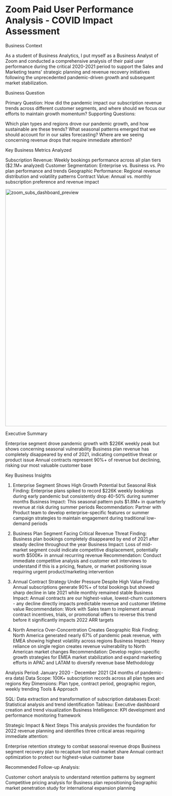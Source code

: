# Zoom Paid User Performance Analysis - COVID Impact Assessment

Business Context

As a student of Business Analytics, I put myself as a Business Analyst of Zoom and conducted a comprehensive analysis of their paid user performance during the critical 2020-2021 period to support the Sales and Marketing teams' strategic planning and revenue recovery initiatives following the unprecedented pandemic-driven growth and subsequent market stabilization.

Business Question

Primary Question: How did the pandemic impact our subscription revenue trends across different customer segments, and where should we focus our efforts to maintain growth momentum?
Supporting Questions:

Which plan types and regions drove our pandemic growth, and how sustainable are these trends?
What seasonal patterns emerged that we should account for in our sales forecasting?
Where are we seeing concerning revenue drops that require immediate attention?

Key Business Metrics Analyzed

Subscription Revenue: Weekly bookings performance across all plan tiers ($2.1M+ analyzed)
Customer Segmentation: Enterprise vs. Business vs. Pro plan performance and trends
Geographic Performance: Regional revenue distribution and volatility patterns
Contract Value: Annual vs. monthly subscription preference and revenue impact

<img width="738" alt="zoom_subs_dashboard_preview" src="https://github.com/Rblewett9/Zoom-Subscription-Trends-Analysis-2020-to-2021-/assets/136934891/81b9bd9e-eb62-4b50-aede-6c8c58892d55">

Executive Summary

Enterprise segment drove pandemic growth with $226K weekly peak but shows concerning seasonal vulnerability
Business plan revenue has completely disappeared by end of 2021, indicating competitive threat or product issue
Annual contracts represent 90%+ of revenue but declining, risking our most valuable customer base

Key Business Insights

1. Enterprise Segment Shows High Growth Potential but Seasonal Risk
Finding: Enterprise plans spiked to record $226K weekly bookings during early pandemic but consistently drop 40-50% during summer months
Business Impact: This seasonal pattern puts $1.8M+ in quarterly revenue at risk during summer periods
Recommendation: Partner with Product team to develop enterprise-specific features or summer campaign strategies to maintain engagement during traditional low-demand periods

2. Business Plan Segment Facing Critical Revenue Threat
Finding: Business plan bookings completely disappeared by end of 2021 after steady decline throughout the year
Business Impact: Loss of mid-market segment could indicate competitive displacement, potentially worth $500K+ in annual recurring revenue
Recommendation: Conduct immediate competitive analysis and customer exit interviews to understand if this is a pricing, feature, or market positioning issue requiring urgent product/marketing intervention

3. Annual Contract Strategy Under Pressure Despite High Value
Finding: Annual subscriptions generate 90%+ of total bookings but showed sharp decline in late 2021 while monthly remained stable
Business Impact: Annual contracts are our highest-value, lowest-churn customers - any decline directly impacts predictable revenue and customer lifetime value
Recommendation: Work with Sales team to implement annual contract incentives, trials, or promotional offers to reverse this trend before it significantly impacts 2022 ARR targets

4. North America Over-Concentration Creates Geographic Risk
Finding: North America generated nearly 67% of pandemic peak revenue, with EMEA showing highest volatility across regions
Business Impact: Heavy reliance on single region creates revenue vulnerability to North American market changes
Recommendation: Develop region-specific growth strategies for EMEA market stabilization and expand marketing efforts in APAC and LATAM to diversify revenue base
Methodology

Analysis Period: January 2020 - December 2021 (24 months of pandemic-era data)
Data Scope: 100K+ subscription records across all plan types and regions
Key Dimensions: Plan type, contract period, geographic region, weekly trending
Tools & Approach

SQL: Data extraction and transformation of subscription databases
Excel: Statistical analysis and trend identification
Tableau: Executive dashboard creation and trend visualization
Business Intelligence: KPI development and performance monitoring framework

Strategic Impact & Next Steps
This analysis provides the foundation for 2022 revenue planning and identifies three critical areas requiring immediate attention:

Enterprise retention strategy to combat seasonal revenue drops
Business segment recovery plan to recapture lost mid-market share
Annual contract optimization to protect our highest-value customer base

Recommended Follow-up Analysis:

Customer cohort analysis to understand retention patterns by segment
Competitive pricing analysis for Business plan repositioning
Geographic market penetration study for international expansion planning
